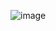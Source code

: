 ![image](https://github.com/johnsontopno/Ekko-marketing/assets/66691981/3d186d68-5afa-46e8-afab-e38549cc008b)
